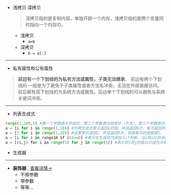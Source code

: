 * 浅拷贝 深拷贝
    > 深拷贝指的是复制内容，单独开辟一个内存，浅拷贝指的是两个变量同时指向一个内存ID。
    - 浅拷贝
        + `a=b`
    - 深拷贝
        + `b = a[:]`
---------

* 私有属性和公有属性
>  **前边有一个下划线的为私有方法或属性，子类无法继承**， 前边有两个下划线的 一般是为了避免于子类属性或者方法名冲突，无法在外部直接访问。前后都有双下划线的为系统方法或属性。后边单个下划线的可以避免与系统关键词冲突。
-------

* 列表生成式
``` python
range(1,100,5) #第一个参数表示开始位，第二个参数表示结束位（不含），第三个参数表示步长，就是每5个数返回一次。
a = [i for i in range(1,10)] #列表生成式表示返回i的值，并且返回9次，每次返回的是i的值。
a = [2 for i in range(1,10)] #这里表示返回2，并且返回9次，但是每次的值都是2。
a = [i for i in range10 if i%2==0] #表示在生成式内部加入if判断，当i除以2的余数等于0的时候将数值返回。
a = [(i,j) for i in range(5) for j in range(5)] #表示将i和j的值以元组为元素的形式返回，当i循环一次的时候j循环5次，以此类推。
```

* 生成器
--------

- **装饰器** , [查看详情->](https://blog.csdn.net/m18903718781/article/details/78428878)
  + 不带参数
  + 带参数
  + 等等...